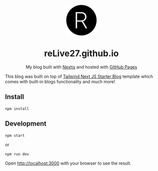 <div align="center">
  <img alt="Logo" src="https://github.com/ReLive27/ReLive27.github.io/blob/main/public/static/images/logo.png" width="100px" />
</div>
<h1 align="center">
  <a href="https://relive27.github.io/" style="text-decoration: none">reLive27.github.io</a>
</h1>
<p align="center">
  My blog built with <a href="https://nextjs.org/" target="_blank">Nextjs</a> and hosted with <a href="https://pages.github.com/" target="_blank">GitHub Pages</a>
</p>


This blog was built on top of [Tailwind Next JS Starter Blog](https://github.com/timlrx/tailwind-nextjs-starter-blog) template which comes with built-in blogs functionality and much more!


## Install
```
npm install
```

## Development

```
npm start
```
or
```
npm run dev
```

Open [http://localhost:3000](http://localhost:3000) with your browser to see the result.
